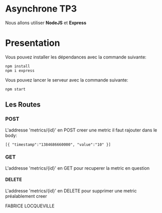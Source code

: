 Asynchrone TP3
==============
Nous allons utiliser **NodeJS** et **Express**

# Presentation


Vous pouvez installer les dépendances avec la commande suivante:

```
npm install
npm i express
```
Vous pouvez lancer le serveur avec la commande suivante:

```
npm start
```

## Les Routes

### POST
L'addresse 'metrics/{id}' en POST creer une metric
il faut rajouter dans le body:
```
[{ "timestamp":"1384686660000", "value":"10" }]
```
### GET
L'addresse 'metrics/{id}' en GET pour recuperer la metric en question
#### DELETE
L'addresse 'metrics/{id}' en DELETE pour supprimer une metric préalablement creer

FABRICE LOCQUEVILLE
